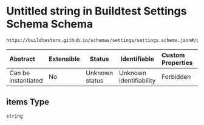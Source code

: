 # Untitled string in Buildtest Settings Schema Schema

```txt
https://buildtesters.github.io/schemas/settings/settings.schema.json#/properties/config/properties/paths/properties/buildspec_roots/items
```




| Abstract            | Extensible | Status         | Identifiable            | Custom Properties | Additional Properties | Access Restrictions | Defined In                                                                      |
| :------------------ | ---------- | -------------- | ----------------------- | :---------------- | --------------------- | ------------------- | ------------------------------------------------------------------------------- |
| Can be instantiated | No         | Unknown status | Unknown identifiability | Forbidden         | Allowed               | none                | [settings.schema.json\*](../../out/settings.schema.json "open original schema") |

## items Type

`string`

